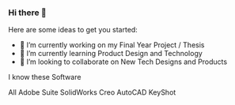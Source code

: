 ### Hi there 👋

Here are some ideas to get you started:

- 🔭 I’m currently working on my Final Year Project / Thesis
- 🌱 I’m currently learning Product Design and Technology
- 👯 I’m looking to collaborate on New Tech Designs and Products

I know these Software

All Adobe Suite
SolidWorks
Creo
AutoCAD
KeyShot
